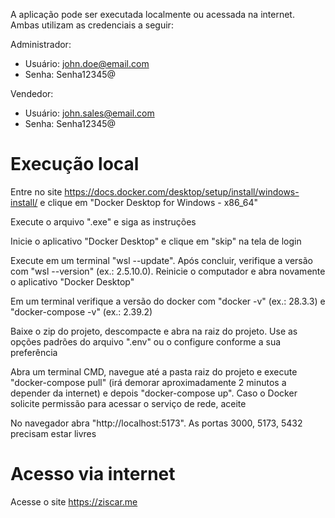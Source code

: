 A aplicação pode ser executada localmente ou acessada na internet. Ambas utilizam as credenciais a seguir:

Administrador:
- Usuário: john.doe@email.com
- Senha: Senha12345@

Vendedor:
- Usuário: john.sales@email.com
- Senha: Senha12345@

# Execução local

Entre no site https://docs.docker.com/desktop/setup/install/windows-install/ e clique em "Docker Desktop for Windows - x86_64"

Execute o arquivo ".exe" e siga as instruções

Inicie o aplicativo "Docker Desktop" e clique em "skip" na tela de login

Execute em um terminal "wsl --update". Após concluir, verifique a versão com "wsl --version" (ex.: 2.5.10.0). Reinicie o computador e abra novamente o aplicativo "Docker Desktop"

Em um terminal verifique a versão do docker com "docker -v" (ex.: 28.3.3) e "docker-compose -v" (ex.: 2.39.2)

Baixe o zip do projeto, descompacte e abra na raiz do projeto. Use as opções padrões do arquivo ".env" ou o configure conforme a sua preferência

Abra um terminal CMD, navegue até a pasta raiz do projeto e execute "docker-compose pull" (irá demorar aproximadamente 2 minutos a depender da internet) e depois "docker-compose up". Caso o Docker solicite permissão para acessar o serviço de rede, aceite

No navegador abra "http://localhost:5173". As portas 3000, 5173, 5432 precisam estar livres

# Acesso via internet

Acesse o site https://ziscar.me